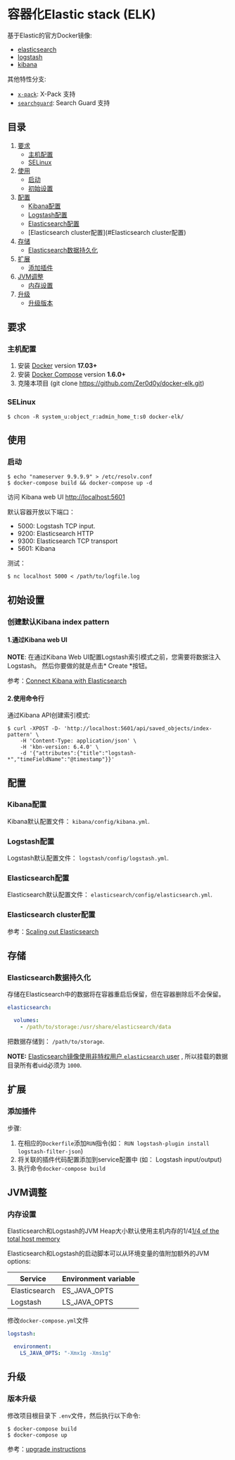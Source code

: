 # 容器化Elastic stack (ELK)

基于Elastic的官方Docker镜像:

* [elasticsearch](https://github.com/elastic/elasticsearch-docker)
* [logstash](https://github.com/elastic/logstash-docker)
* [kibana](https://github.com/elastic/kibana-docker)

其他特性分支:

* [`x-pack`](https://github.com/deviantony/docker-elk/tree/x-pack): X-Pack 支持
* [`searchguard`](https://github.com/deviantony/docker-elk/tree/searchguard): Search Guard 支持

## 目录

1. [要求](#要求)
   * [主机配置](#主机配置)
   * [SELinux](#selinux)
2. [使用](#使用)
   * [启动](#启动)
   * [初始设置](#初始设置)
3. [配置](#配置)
   * [Kibana配置](#Kibana配置)
   * [Logstash配置](#Logstash配置)
   * [Elasticsearch配置](#Elasticsearch配置)
   * [Elasticsearch cluster配置](#Elasticsearch cluster配置)
4. [存储](#storage)
   * [Elasticsearch数据持久化](#Elasticsearch数据持久化)
5. [扩展](#扩展)
   * [添加插件](#添加插件)
6. [JVM调整](#JVM调整)
   * [内存设置](#内存设置)
7. [升级](#升级)
   * [升级版本](#升级版本)

## 要求

### 主机配置

1. 安装 [Docker](https://www.docker.com/community-edition#/download) version **17.03+**
2. 安装 [Docker Compose](https://docs.docker.com/compose/install/) version **1.6.0+**
3. 克隆本项目 (git clone https://github.com/Zer0d0y/docker-elk.git)

### SELinux


```console
$ chcon -R system_u:object_r:admin_home_t:s0 docker-elk/
```


## 使用

### 启动


```console
$ echo "nameserver 9.9.9.9" > /etc/resolv.conf
$ docker-compose build && docker-compose up -d
```

访问 Kibana web UI
[http://localhost:5601](http://localhost:5601)

默认容器开放以下端口：
* 5000: Logstash TCP input.
* 9200: Elasticsearch HTTP
* 9300: Elasticsearch TCP transport
* 5601: Kibana

测试：

```console
$ nc localhost 5000 < /path/to/logfile.log
```

## 初始设置

### 创建默认Kibana index pattern

#### 1.通过Kibana web UI

**NOTE**: 在通过Kibana Web UI配置Logstash索引模式之前，您需要将数据注入Logstash。 然后你要做的就是点击* Create *按钮。

参考：[Connect Kibana with
Elasticsearch](https://www.elastic.co/guide/en/kibana/current/connect-to-elasticsearch.html) 

#### 2.使用命令行

通过Kibana API创建索引模式:

```console
$ curl -XPOST -D- 'http://localhost:5601/api/saved_objects/index-pattern' \
    -H 'Content-Type: application/json' \
    -H 'kbn-version: 6.4.0' \
    -d '{"attributes":{"title":"logstash-*","timeFieldName":"@timestamp"}}'
```

## 配置

### Kibana配置

Kibana默认配置文件： `kibana/config/kibana.yml`.

### Logstash配置

Logstash默认配置文件： `logstash/config/logstash.yml`.

### Elasticsearch配置

Elasticsearch默认配置文件： `elasticsearch/config/elasticsearch.yml`.

### Elasticsearch cluster配置

参考：[Scaling out
Elasticsearch](https://github.com/deviantony/docker-elk/wiki/Elasticsearch-cluster)

## 存储

### Elasticsearch数据持久化

存储在Elasticsearch中的数据将在容器重启后保留，但在容器删除后不会保留。


```yml
elasticsearch:

  volumes:
    - /path/to/storage:/usr/share/elasticsearch/data
```

把数据存储到： `/path/to/storage`.

**NOTE:** [Elasticsearch镜像使用非特权用户 `elasticsearch` user][esuser] , 所以挂载的数据目录所有者uid必须为 `1000`.

[esuser]: https://github.com/elastic/elasticsearch-docker/blob/016bcc9db1dd97ecd0ff60c1290e7fa9142f8ddd/templates/Dockerfile.j2#L22


## 扩展

### 添加插件

步骤:

1. 在相应的`Dockerfile`添加`RUN`指令(如： `RUN logstash-plugin install logstash-filter-json`)
2. 将关联的插件代码配置添加到service配置中 (如： Logstash input/output)
3. 执行命令`docker-compose build`

## JVM调整

### 内存设置

Elasticsearch和Logstash的JVM Heap大小默认使用主机内存的1/4[1/4 of the total host
memory](https://docs.oracle.com/javase/8/docs/technotes/guides/vm/gctuning/parallel.html#default_heap_size)

Elasticsearch和Logstash的启动脚本可以从环境变量的值附加额外的JVM options:

| Service       | Environment variable |
|---------------|----------------------|
| Elasticsearch | ES_JAVA_OPTS         |
| Logstash      | LS_JAVA_OPTS         |

修改`docker-compose.yml`文件

```yml
logstash:

  environment:
    LS_JAVA_OPTS: "-Xmx1g -Xms1g"
```

## 升级

### 版本升级

修改项目根目录下 `.env`文件，然后执行以下命令:

```console
$ docker-compose build
$ docker-compose up
```

参考：[upgrade instructions](https://www.elastic.co/guide/en/elasticsearch/reference/current/setup-upgrade.html)
